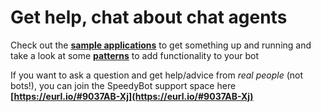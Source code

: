 # Get help, chat about chat agents

Check out the **[sample applications](./examples)** to get something up and running and take a look at some **[patterns](./patterns.md)** to add functionality to your bot

If you want to ask a question and get help/advice from _real people_ (not bots!), you can join the SpeedyBot support space here **[https://eurl.io/#9037AB-Xj](https://eurl.io/#9037AB-Xj)**

<script setup>
import { onMounted } from 'vue'
onMounted(() => {
  window.open("https://eurl.io/#9037AB-Xj", "_blank");
})
</script>
